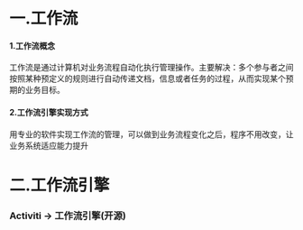# 一.工作流

#### 1.工作流概念

工作流是通过计算机对业务流程自动化执行管理操作。主要解决：多个参与者之间按照某种预定义的规则进行自动传递文档，信息或者任务的过程，从而实现某个预期的业务目标。

#### 2.工作流引擎实现方式

用专业的软件实现工作流的管理，可以做到业务流程变化之后，程序不用改变，让业务系统适应能力提升



# 二.工作流引擎

### Activiti -> 工作流引擎(开源)



